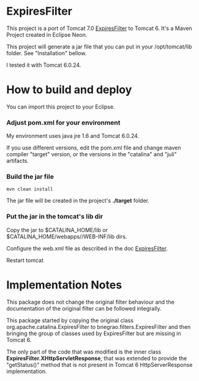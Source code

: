# ExpiresFilter
This project is a port of Tomcat 7.0 [ExpiresFilter](https://tomcat.apache.org/tomcat-7.0-doc/config/filter.html#Expires_Filter) to Tomcat 6. It's a Maven Project created in Eclipse Neon.

This project will generate a jar file that you can put in your /opt/tomcat/lib folder. See "Installation" bellow.

I tested it with Tomcat 6.0.24. 

# How to build and deploy

You can import this project to your Eclipse.

### Adjust pom.xml for your environment

My environment uses java jre 1.6 and Tomcat 6.0.24. 

If you use different versions, edit the pom.xml file and change maven compiler "target" version, or the versions in the "catalina" and "juli" artifacts.

### Build the jar file

    mvn clean install

The jar file will be created in the project's **./target** folder.

### Put the jar in the tomcat's lib dir

Copy the jar to $CATALINA_HOME/lib or $CATALINA_HOME/webapps/<APP>/WEB-INF/lib dirs.

Configure the web.xml file as described in the doc [ExpiresFilter](https://tomcat.apache.org/tomcat-7.0-doc/config/filter.html#Expires_Filter).

Restart tomcat

# Implementation Notes

This package does not change the original filter behaviour and the documentation of the original filter can be followed integrally.

This package started by copying the original class org.apache.catalina.ExpiresFilter to bnegrao.filters.ExpiresFilter and then bringing the group of classes used by ExpiresFilter but are missing in Tomcat 6. 

The only part of the code that was modified is the inner class  **ExpiresFilter.XHttpServletResponse**, that was extended to provide the "getStatus()" method that is not present in Tomcat 6 HttpServerResponse implementation.
